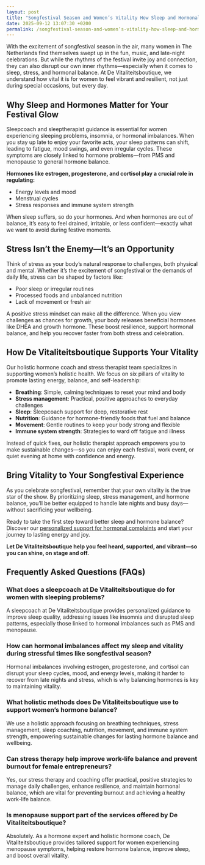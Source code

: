 ```yaml
---
layout: post
title: "Songfestival Season and Women’s Vitality How Sleep and Hormonal Balance Help You Shine"
date: 2025-09-12 13:07:30 +0200
permalink: /songfestival-season-and-women’s-vitality-how-sleep-and-hormonal-balance-help-you-shine/
---
```

With the excitement of songfestival season in the air, many women in The Netherlands find themselves swept up in the fun, music, and late-night celebrations. But while the rhythms of the festival invite joy and connection, they can also disrupt our own inner rhythms—especially when it comes to sleep, stress, and hormonal balance. At De Vitaliteitsboutique, we understand how vital it is for women to feel vibrant and resilient, not just during special occasions, but every day.

## Why Sleep and Hormones Matter for Your Festival Glow

Sleepcoach and sleeptherapist guidance is essential for women experiencing sleeping problems, insomnia, or hormonal imbalances. When you stay up late to enjoy your favorite acts, your sleep patterns can shift, leading to fatigue, mood swings, and even irregular cycles. These symptoms are closely linked to hormone problems—from PMS and menopause to general hormone balance.

**Hormones like estrogen, progesterone, and cortisol play a crucial role in regulating:**
- Energy levels and mood
- Menstrual cycles
- Stress responses and immune system strength

When sleep suffers, so do your hormones. And when hormones are out of balance, it’s easy to feel drained, irritable, or less confident—exactly what we want to avoid during festive moments.

## Stress Isn’t the Enemy—It’s an Opportunity

Think of stress as your body’s natural response to challenges, both physical and mental. Whether it’s the excitement of songfestival or the demands of daily life, stress can be shaped by factors like:
- Poor sleep or irregular routines
- Processed foods and unbalanced nutrition
- Lack of movement or fresh air

A positive stress mindset can make all the difference. When you view challenges as chances for growth, your body releases beneficial hormones like DHEA and growth hormone. These boost resilience, support hormonal balance, and help you recover faster from both stress and celebration.

## How De Vitaliteitsboutique Supports Your Vitality

Our holistic hormone coach and stress therapist team specializes in supporting women’s holistic health. We focus on six pillars of vitality to promote lasting energy, balance, and self-leadership:

- **Breathing**: Simple, calming techniques to reset your mind and body  
- **Stress management**: Practical, positive approaches to everyday challenges  
- **Sleep**: Sleepcoach support for deep, restorative rest  
- **Nutrition**: Guidance for hormone-friendly foods that fuel and balance  
- **Movement**: Gentle routines to keep your body strong and flexible  
- **Immune system strength**: Strategies to ward off fatigue and illness

Instead of quick fixes, our holistic therapist approach empowers you to make sustainable changes—so you can enjoy each festival, work event, or quiet evening at home with confidence and energy.

## Bring Vitality to Your Songfestival Experience

As you celebrate songfestival, remember that your own vitality is the true star of the show. By prioritizing sleep, stress management, and hormone balance, you’ll be better equipped to handle late nights and busy days—without sacrificing your wellbeing.

Ready to take the first step toward better sleep and hormone balance? Discover our [personalized support for hormonal complaints](https://devitaliteitsboutique.nl/hulp-hormonale-klachten/) and start your journey to lasting energy and joy.

**Let De Vitaliteitsboutique help you feel heard, supported, and vibrant—so you can shine, on stage and off.**

## Frequently Asked Questions (FAQs)

### What does a sleepcoach at De Vitaliteitsboutique do for women with sleeping problems?
A sleepcoach at De Vitaliteitsboutique provides personalized guidance to improve sleep quality, addressing issues like insomnia and disrupted sleep patterns, especially those linked to hormonal imbalances such as PMS and menopause.

### How can hormonal imbalances affect my sleep and vitality during stressful times like songfestival season?
Hormonal imbalances involving estrogen, progesterone, and cortisol can disrupt your sleep cycles, mood, and energy levels, making it harder to recover from late nights and stress, which is why balancing hormones is key to maintaining vitality.

### What holistic methods does De Vitaliteitsboutique use to support women’s hormone balance?
We use a holistic approach focusing on breathing techniques, stress management, sleep coaching, nutrition, movement, and immune system strength, empowering sustainable changes for lasting hormone balance and wellbeing.

### Can stress therapy help improve work-life balance and prevent burnout for female entrepreneurs?
Yes, our stress therapy and coaching offer practical, positive strategies to manage daily challenges, enhance resilience, and maintain hormonal balance, which are vital for preventing burnout and achieving a healthy work-life balance.

### Is menopause support part of the services offered by De Vitaliteitsboutique?
Absolutely. As a hormone expert and holistic hormone coach, De Vitaliteitsboutique provides tailored support for women experiencing menopause symptoms, helping restore hormone balance, improve sleep, and boost overall vitality.

<script type="application/ld+json">
{
  "@context": "https://schema.org",
  "@type": "BlogPosting",
  "headline": "Songfestival Season and Women’s Vitality How Sleep and Hormonal Balance Help You Shine",
  "description": "Learn how sleep, hormonal balance, and stress management help women in The Netherlands maintain vitality during songfestival season with personalized guidance from De Vitaliteitsboutique.",
  "author": {
    "@type": "Person",
    "name": "De Vitaliteitsboutique",
    "description": "At De Vitaliteitsboutique, we empower women to enhance their vitality through personalized, practical guidance in six key areas: breathing, stress management, sleep, nutrition, movement, and immune system strength."
  },
  "datePublished": "2024-04-01",
  "mainEntityOfPage": {
    "@type": "WebPage",
    "@id": "https://devitaliteitsboutique.nl/blog/songfestival-season-womens-vitality"
  },
  "keywords": "Sleepcoach, Sleeptherapist, Hormone therapist, Hormone expert, Stress therapist, stress coach, breathing therapist, Holistic hormone coach, Vitality, Sleeping problems, Hormone problems, Menopause, PMS, Hormone balance, Sleep and hormones, Holistic therapist, insomnia, Women's holistic health, Burnout prevention for women, Work-life balance for women, The Netherlands",
  "publisher": {
    "@type": "Person",
    "name": "De Vitaliteitsboutique"
  }
}
</script>

<script type="application/ld+json">
{
  "@context": "https://schema.org",
  "@type": "FAQPage",
  "mainEntity": [
    {
      "@type": "Question",
      "name": "What does a sleepcoach at De Vitaliteitsboutique do for women with sleeping problems?",
      "acceptedAnswer": {
        "@type": "Answer",
        "text": "A sleepcoach at De Vitaliteitsboutique provides personalized guidance to improve sleep quality, addressing issues like insomnia and disrupted sleep patterns, especially those linked to hormonal imbalances such as PMS and menopause."
      }
    },
    {
      "@type": "Question",
      "name": "How can hormonal imbalances affect my sleep and vitality during stressful times like songfestival season?",
      "acceptedAnswer": {
        "@type": "Answer",
        "text": "Hormonal imbalances involving estrogen, progesterone, and cortisol can disrupt your sleep cycles, mood, and energy levels, making it harder to recover from late nights and stress, which is why balancing hormones is key to maintaining vitality."
      }
    },
    {
      "@type": "Question",
      "name": "What holistic methods does De Vitaliteitsboutique use to support women’s hormone balance?",
      "acceptedAnswer": {
        "@type": "Answer",
        "text": "We use a holistic approach focusing on breathing techniques, stress management, sleep coaching, nutrition, movement, and immune system strength, empowering sustainable changes for lasting hormone balance and wellbeing."
      }
    },
    {
      "@type": "Question",
      "name": "Can stress therapy help improve work-life balance and prevent burnout for female entrepreneurs?",
      "acceptedAnswer": {
        "@type": "Answer",
        "text": "Yes, our stress therapy and coaching offer practical, positive strategies to manage daily challenges, enhance resilience, and maintain hormonal balance, which are vital for preventing burnout and achieving a healthy work-life balance."
      }
    },
    {
      "@type": "Question",
      "name": "Is menopause support part of the services offered by De Vitaliteitsboutique?",
      "acceptedAnswer": {
        "@type": "Answer",
        "text": "Absolutely. As a hormone expert and holistic hormone coach, De Vitaliteitsboutique provides tailored support for women experiencing menopause symptoms, helping restore hormone balance, improve sleep, and boost overall vitality."
      }
    }
  ]
}
</script>